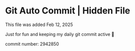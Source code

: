 # Git Auto Commit | Hidden File

This file was added Feb 12, 2025

Just for fun and keeping my daily git commit active 🤪

commit number: 2942850
